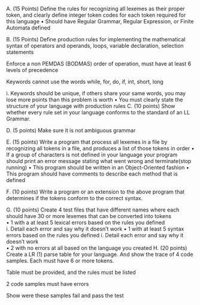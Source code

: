 A. (15 Points) Define the rules for recognizing all lexemes as their proper token, and clearly define integer token codes for each token required for this language • Should have Regular Grammar, Regular Expression, or Finite Automata defined
					
B. (15 Points) Define production rules for implementing the mathematical syntax of operators and operands, loops, variable declaration, selection statements
					
Enforce a non PEMDAS (BODMAS) order of operation, must have at least 6 levels of precedence
 						
Keywords cannot use the words while, for, do, if, int, short, long
 						
					 					
i. Keywords should be unique, if others share your same words, you may lose more points than this problem is worth
• You must clearly state the structure of your language with production rules
C. (10 points) Show whether every rule set in your language conforms to the standard of an LL Grammar.
					
D. (5 points) Make sure it is not ambiguous grammar
 						
E. (15 points) Write a program that process all lexemes in a file by recognizing all tokens in a file, and produces a list of those tokens in order
 • If a group of characters is not defined in your language your program should print an error message stating what went wrong and terminate(stop running)
 • This program should be written in an Object-Oriented fashion
 • This program should have comments to describe each method that is defined
 						
F. (10 points) Write a program or an extension to the above program that determines if the tokens conform to the correct syntax.
 						
G. (10 points) Create 4 test files that have different names where each should have 30 or more lexemes that can be converted into tokens 							 					
• 1 with a at least 5 lexical errors based on the rules you defined					
i. Detail each error and say why it doesn’t work
• 1 with at least 5 syntax errors based on the rules you defined i. Detail each error and say why it doesn’t work				
• 2 with no errors at all based on the language you created
H. (20 points) Create a LR (1) parse table for your language. And show the trace of 4 code samples. Each must have 6 or more tokens.
					
Table must be provided, and the rules must be listed
 						
2 code samples must have errors
 						
Show were these samples fail and pass the test 
